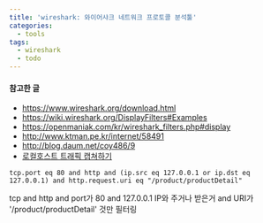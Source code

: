 ```yaml
---
title: 'wireshark: 와이어샤크 네트워크 프로토콜 분석툴'
categories:
  - tools
tags:
  - wireshark
  - todo
---
```


#### 참고한 글
- https://www.wireshark.org/download.html
- https://wiki.wireshark.org/DisplayFilters#Examples
- https://openmaniak.com/kr/wireshark_filters.php#display
- http://www.ktman.pe.kr/internet/58491
- http://blog.daum.net/coy486/9
- [로컬호스트 트래픽 캡쳐하기](http://credemol.blogspot.kr/2012/10/wireshark-localhost.html)

```
tcp.port eq 80 and http and (ip.src eq 127.0.0.1 or ip.dst eq 127.0.0.1) and http.request.uri eq "/product/productDetail"
```
tcp and http and port가 80 and 127.0.0.1 IP와 주거나 받은거 and URI가 '/product/productDetail' 것만 필터링
